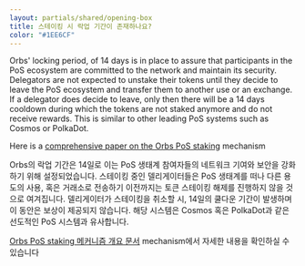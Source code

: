 ```yaml
---
layout: partials/shared/opening-box
title: 스테이킹 시 락업 기간이 존재하나요?
color: "#1EE6CF"
---
```


Orbs' locking period, of 14 days is in place to assure that participants in the PoS ecosystem are committed to the network and maintain its security. Delegators are not expected to unstake their tokens until they decide to leave the PoS ecosystem and transfer them to another use or an exchange. If a delegator does decide to leave, only then there will be a 14 days cooldown during which the tokens are not staked anymore and do not receive rewards. This is similar to other leading PoS systems such as Cosmos or PolkaDot.

Here is a [comprehensive paper on the Orbs PoS staking](introducing-locking-when-staking-orbs/) mechanism

Orbs의 락업 기간은 14일로 이는 PoS 생태계 참여자들의 네트워크 기여와 보안을 강화하기 위해 설정되었습니다. 스테이킹 중인 델리게이터들은 PoS 생태계를 떠나 다른 용도의 사용, 혹은 거래소로 전송하기 이전까지는 토큰 스테이킹 해제를 진행하지 않을 것으로 여겨집니다. 델리게이터가 스테이킹을 취소할 시, 14일의 쿨다운 기간이 발생하며 이 동안은 보상이 제공되지 않습니다. 해당 시스템은 Cosmos 혹은 PolkaDot과 같은 선도적인 PoS 시스템과 유사합니다.

[Orbs PoS staking 메커니즘 개요 문서](introducing-locking-when-staking-orbs/) mechanism에서 자세한 내용을 확인하실 수 있습니다
